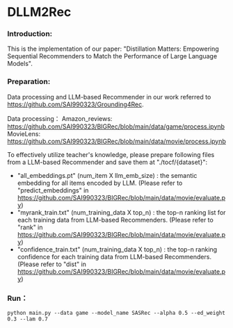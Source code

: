 # DLLM2Rec
### Introduction:
This is the implementation of our paper: "Distillation Matters: Empowering Sequential Recommenders to Match the Performance of Large Language Models".
### Preparation:
Data processing and LLM-based Recommender in our work referred to https://github.com/SAI990323/Grounding4Rec.

Data processing：
Amazon_reviews: https://github.com/SAI990323/BIGRec/blob/main/data/game/process.ipynb
MovieLens: https://github.com/SAI990323/BIGRec/blob/main/data/movie/process.ipynb

To effectively utilize teacher's knowledge, please prepare following files from a LLM-based Recommender and save them at "./tocf/{dataset}":
* "all_embeddings.pt" (num_item X llm_emb_size) : the semantic embedding for all items encoded by LLM. (Please refer to "predict_embeddings" in https://github.com/SAI990323/BIGRec/blob/main/data/movie/evaluate.py)
* "myrank_train.txt"  (num_training_data X top_n) : the top-n ranking list for each training data from LLM-based Recommenders. (Please refer to "rank" in https://github.com/SAI990323/BIGRec/blob/main/data/movie/evaluate.py)
* "confidence_train.txt"  (num_training_data X top_n) : the top-n ranking confidence for each training data from LLM-based Recommenders. (Please refer to "dist" in https://github.com/SAI990323/BIGRec/blob/main/data/movie/evaluate.py)
### Run：
```
python main.py --data game --model_name SASRec --alpha 0.5 --ed_weight 0.3 --lam 0.7
```

